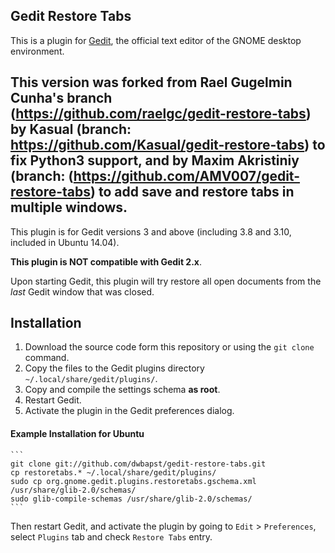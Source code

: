 ## Gedit Restore Tabs

This is a plugin for [Gedit][1], the official text editor of the GNOME desktop
environment. 

This version was forked from Rael Gugelmin Cunha's branch (https://github.com/raelgc/gedit-restore-tabs) by Kasual (branch: https://github.com/Kasual/gedit-restore-tabs) to fix Python3 support, and by Maxim Akristiniy (branch: (https://github.com/AMV007/gedit-restore-tabs) to add save and restore tabs in multiple windows.
------------------

This plugin is for Gedit versions 3 and above (including 3.8 and 3.10, included in Ubuntu 14.04).

**This plugin is NOT compatible with Gedit 2.x**.

Upon starting Gedit, this plugin will try restore all open documents from the 
*last* Gedit window that was closed.


## Installation

1. Download the source code form this repository or using the `git clone` command.
2. Copy the files to the Gedit plugins directory `~/.local/share/gedit/plugins/`.
3. Copy and compile the settings schema **as root**.
4. Restart Gedit.
5. Activate the plugin in the Gedit preferences dialog.

#### Example Installation for Ubuntu

    ```
    git clone git://github.com/dwbapst/gedit-restore-tabs.git
    cp restoretabs.* ~/.local/share/gedit/plugins/    
    sudo cp org.gnome.gedit.plugins.restoretabs.gschema.xml /usr/share/glib-2.0/schemas/
    sudo glib-compile-schemas /usr/share/glib-2.0/schemas/
    ```
Then restart Gedit, and activate the plugin by going to `Edit` > `Preferences`, select `Plugins` tab and check `Restore Tabs` entry.

[1]: http://www.gedit.org



